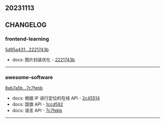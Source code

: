 ## 20231113

## CHANGELOG

### frontend-learning

[5d85a431...2221743b](https://github.com/zhbhun/frontend-learning/compare/5d85a431...2221743b)

* docs: 图片封装优化 - [2221743b](https://github.com/zhbhun/frontend-learning/commit/2221743ba5b02e4d1095a5d5dce64fd061f2c30b)

---

### awesome-software

[8eb7a5b...7c7febb](https://github.com/zhbhun/awesome-software/compare/8eb7a5b...7c7febb)

* docs: 根据 IP 进行定位的在线 API - [2c45514](https://github.com/zhbhun/awesome-software/commit/2c45514d4a81391f928569a27a85d47c3be9f725)
* docs: 国旗 API - [1ccd592](https://github.com/zhbhun/awesome-software/commit/1ccd59286bdec003902f3797a1278a7fec648cd7)
* docs: 语言 API - [7c7febb](https://github.com/zhbhun/awesome-software/commit/7c7febb57c5709e07c16645c7d9433ecb1b142c3)

---


